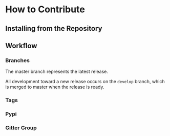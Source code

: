 # How to Contribute

## Installing from the Repository

## Workflow

### Branches

The master branch represents the latest release.

All development toward a new release occurs on the `develop` branch, which is merged
to master when the release is ready.

### Tags

### Pypi

### Gitter Group



